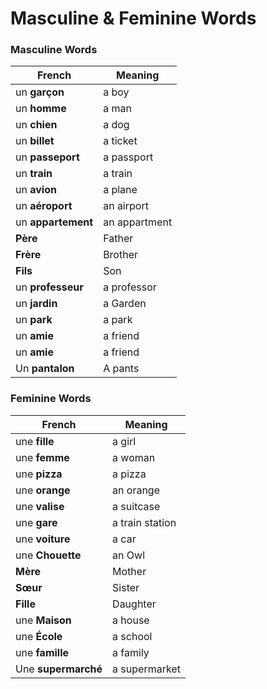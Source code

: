 
# Masculine & Feminine Words

### Masculine Words
| French            | Meaning     |
| ----------------- | ----------- |
| un **garçon** | a boy   |
| un **homme**  | a man   |
| un **chien**  | a dog   |
| un **billet**      | a ticket      |
| un **passeport**   | a passport    |
| un **train**       | a train       |
| un **avion**       | a plane       |
| un **aéroport**    | an airport    |
| un **appartement** | an appartment |
| **Père**          | Father      |
| **Frère**         | Brother     |
| **Fils**          | Son         |
| un **professeur** | a professor |
| un **jardin** | a Garden |
| un **park** | a park |
| un **amie** | a friend |
| un **amie** | a friend |
| Un **pantalon**             | A pants                                          |

### Feminine Words

| French         | Meaning  |
| -------------- | -------- |
| une **fille**  | a girl    |
| une **femme**  | a woman   |
| une **pizza**  | a pizza   |
| une **orange** | an orange |
| une **valise**  | a suitcase      |
| une **gare**    | a train station |
| une **voiture** | a car           |
| une **Chouette**   | an Owl      |
| **Mère**       | Mother   |
| **Sœur**       | Sister   |
| **Fille**      | Daughter |
| une **Maison** | a house  |
| une **École** | a school  |
| une **famille** | a family  |
| Une **supermarché** | a supermarket  |

